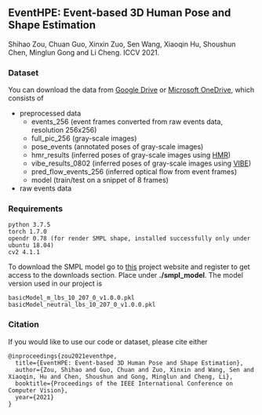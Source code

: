 ## EventHPE: Event-based 3D Human Pose and Shape Estimation

Shihao Zou, Chuan Guo, Xinxin Zuo, Sen Wang, Xiaoqin Hu, Shoushun Chen, Minglun Gong and Li Cheng. ICCV 2021.


### Dataset
You can download the data from [Google Drive]() 
or [Microsoft OneDrive](), 
which consists of
- preprocessed data
  - events_256 (event frames converted from raw events data, resolution 256x256)
  - full_pic_256 (gray-scale images)
  - pose_events (annotated poses of gray-scale images)
  - hmr_results (inferred poses of gray-scale images using [HMR](https://github.com/akanazawa/hmr))
  - vibe_results_0802 (inferred poses of gray-scale images using [VIBE](https://github.com/mkocabas/VIBE))
  - pred_flow_events_256 (inferred optical flow from event frames)
  - model (train/test on a snippet of 8 frames)
- raw events data

### Requirements
```
python 3.7.5
torch 1.7.0
opendr 0.78 (for render SMPL shape, installed successfully only under ubuntu 18.04)
cv2 4.1.1
```

To download the SMPL model go to [this](https://smpl.is.tue.mpg.de/) project website and 
register to get access to the downloads section. Place under __./smpl_model__. The model 
version used in our project is
```
basicModel_m_lbs_10_207_0_v1.0.0.pkl
basicModel_neutral_lbs_10_207_0_v1.0.0.pkl
```

### Citation
If you would like to use our code or dataset, please cite either
```
@inproceedings{zou2021eventhpe,  
  title={EventHPE: Event-based 3D Human Pose and Shape Estimation},  
  author={Zou, Shihao and Guo, Chuan and Zuo, Xinxin and Wang, Sen and Xiaoqin, Hu and Chen, Shoushun and Gong, Minglun and Cheng, Li},  
  booktitle={Proceedings of the IEEE International Conference on Computer Vision},  
  year={2021}  
} 
```

